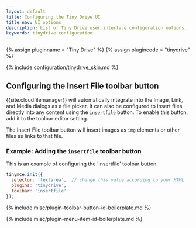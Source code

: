 ```yaml
---
layout: default
title: Configuring the Tiny Drive UI
title_nav: UI options
description: List of Tiny Drive user interface configuration options.
keywords: tinydrive configuration
---
```


{% assign pluginname = "Tiny Drive" %}
{% assign plugincode = "tinydrive" %}

{% include configuration/tinydrive_skin.md %}

## Configuring the Insert File toolbar button

{{site.cloudfilemanager}} will automatically integrate into the Image, Link, and Media dialogs as a file picker. It can also be configured to insert files directly into any content using the `insertfile` button. To enable this button, add it to the toolbar editor setting.

The Insert File toolbar button will insert images as `img` elements or other files as links to that file.

### Example: Adding the `insertfile` toolbar button

This is an example of configuring the 'insertfile' toolbar button.

```js
tinymce.init({
  selector: 'textarea',  // change this value according to your HTML
  plugins: 'tinydrive',
  toolbar: 'insertfile'
});
```

{% include misc/plugin-toolbar-button-id-boilerplate.md %}

{% include misc/plugin-menu-item-id-boilerplate.md %}